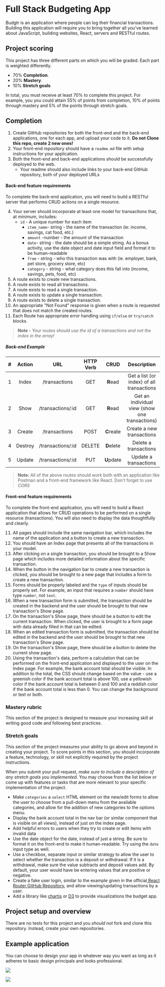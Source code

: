 # Full Stack Budgeting App

Budgtr is an application where people can log their financial transactions. Building this application will require you to bring together all you've learned about JavaScript, building websites, React, servers and RESTful routes.

## Project scoring

This project has three different parts on which you will be graded. Each part is weighted differently.

- 70% **Completion**.
- 20% **Mastery**.
- 10% **Stretch goals**

In total, you must receive at least 70% to complete this project. For example, you you could attain 55% of points from completion, 10% of points through mastery and 5% of the points through stretch goals.

## Completion

1. Create GitHub repositories for both the front-end and the back-end applications, one for each app, and upload your code to it. **Do not Clone this repo, create 2 new ones!**
1. Your front-end repository should have a `readme.md` file with setup instructions for your application.
1. Both the front-end and back-end applications should be successfully deployed to the web.
   - Your readme should also include links to your back-end GitHub repository, both of your deployed URLs

#### Back-end feature requirements

To complete the back-end application, you will need to build a RESTful server that performs CRUD actions on a single resource.

4. Your server should incorporate at least one model for transactions that, at minimum, includes:
   - `id` - A unique number for each item
     - `item_name`- string - the name of the transaction (ie: income, savings, cat food, etc.)
     - `amount` -number - the amount of the transaction
     - `date`- string - the date should be a simple string. As a bonus activity, use the date object and date input field and format it to be human-readable
     - `from` - string - who this transaction was with (ie. employer, bank, pet store, grocery store, etc)
     - `category` - string - what category does this fall into (income, savings, pets, food, etc)
1. A route exists to create new transactions.
1. A route exists to read all transactions.
1. A route exists to read a single transaction.
1. A route exists to update a single transaction.
1. A route exists to delete a single transaction.
1. An appropriate "Not Found" response is given when a route is requested that does not match the created routes.
1. Each Route has appropriate error handling using `if/else` or `try/catch` blocks.

> **Note -** *Your routes should use the id of a transactions and not the index in the array!*

##### Back-end Example

|  #  | Action  |        URL        | HTTP Verb |    CRUD    |                  Description                   |
| :-: | :-----: | :---------------: | :-------: | :--------: | :--------------------------------------------: |
|  1  |  Index  |   /transactions   |    GET    |  **R**ead  |   Get a list (or index) of all transactions    |
|  2  |  Show   | /transactions/:id |    GET    |  **R**ead  | Get an individual view (show one transactions) |
|  3  | Create  |   /transactions   |   POST    | **C**reate |           Create a new transactions            |
|  4  | Destroy | /transactions/:id |  DELETE   | **D**elete |             Delete a transactions              |
|  5  | Update  | /transactions/:id |    PUT    | **U**pdate |             Update a transactions              |

> **Note:** All of the above routes should work both with an application like Postman and a front-end framework like React. Don't forget to use *CORS*

#### Front-end feature requirements

To complete the front-end application, you will need to build a React application that allows for CRUD operations to be performed on a single resource (transactions). You will also need to display the data thoughtfully and clearly.

11. All pages should include the same navigation bar, which includes the name of the application and a button to create a new transaction.
1. You should have an Index page that presents all of the transactions in your model.
1. After clicking on a single transaction, you should be brought to a Show page which includes more detailed information about the specific transaction.
1. When the button in the navigation bar to create a new transaction is clicked, you should be brought to a new page that includes a form to create a new transaction.
1. Forms should be properly labeled and the `type` of inputs should be properly set. For example, an input that requires a `number` should have type `number`, not `text`.
1. When a new transaction form is submitted, the transaction should be created in the backend and the user should be brought to that new transaction's Show page.
1. On the transaction's Show page, there should be a button to edit the current transaction. When clicked, the user is brought to a form page with data already filled in that can be edited.
1. When an edited transaction form is submitted, the transaction should be edited in the backend and the user should be brought to that new transaction's Show page.
1. On the transaction's Show page, there should be a button to delete the current show page.
1. Using the transaction's data, perform a calculation that can be performed on the front-end application and displayed to the user on the Index page. For example, the bank account total should be visible. In addition to the total, the CSS should change based on the value - use a greenish color if the bank account total is above 100, use a yellowish color if the bank account total is between 0 and 100 and a reddish color if the bank account total is less than 0. You can change the background or text or both.

### Mastery rubric

This section of the project is designed to measure your increasing skill at writing good code and following best practices.

### Stretch goals

This section of the project measures your ability to go above and beyond in creating your project. To score points in this section, you should incorporate a feature, technology, or skill not explicitly required by the project instructions.

When you submit your pull request, _make sure to include a description of any stretch goals you implemented._ You may choose from the list below or come up with features or tasks that are more relevant to your specific implementation of the project.

- Make `categories` a `select` HTML element on the new/edit forms to allow the user to choose from a pull-down menu from the available categories, and allow for the addition of new categories to the options menu.
- Display the bank account total in the nav bar (or similar component that is visible on all views), instead of just on the index page.
- Add helpful errors to users when they try to create or edit items with invalid data
- Use the date object for the date, instead of just a string. Be sure to format it on the front-end to make it human-readable. Try using the `date` input type as well.
- Use a checkbox, separate input or similar strategy to allow the user to select whether the transaction is a deposit or withdrawal. If it is a withdrawal, make sure the value subtracts and deposit values add. By default, your user would have be entering values that are positive or negative.
- Create a fake user login, similar to the example given in the official[ React Router GitHub Repository](https://github.com/remix-run/react-router/tree/dev/examples/auth), and allow viewing/updating transactions by a user.
- Add a library like [chartjs](https://www.chartjs.org) or [D3](https://www.chartjs.org) to provide visualizations the budget app.

## Project setup and overview

There are no tests for this project and you _should not_ fork and clone this repository. Instead, create your own repositories.

## Example application

You can choose to design your app in whatever way you want as long as it adheres to basic design principals and looks professional.


![](./assets/index-page.png)

![](./assets/new-page.png)
